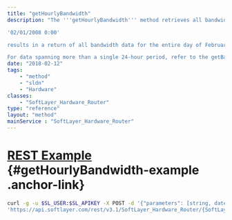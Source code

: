 ```yaml
---
title: "getHourlyBandwidth"
description: "The '''getHourlyBandwidth''' method retrieves all bandwidth updates hourly for the specified hardware. Because the potential number of data points can become excessive, the method limits the user to obtain data in 24-hour intervals. The required ''dateTime'' parameter is used as the starting point for the query and will be calculated for the 24-hour period starting with the specified date and time. For example, entering a parameter of 

'02/01/2008 0:00' 

results in a return of all bandwidth data for the entire day of February 1, 2008, as 0:00 specifies a midnight start date. Please note that the time entered should be completed using a 24-hour clock (military time, astronomical time). 

For data spanning more than a single 24-hour period, refer to the getBandwidthData function on the metricTrackingObject for the piece of hardware. "
date: "2018-02-12"
tags:
    - "method"
    - "sldn"
    - "Hardware"
classes:
    - "SoftLayer_Hardware_Router"
type: "reference"
layout: "method"
mainService : "SoftLayer_Hardware_Router"
---
```


# [REST Example](#getHourlyBandwidth-example) <a href="/article/rest/"><i class="fas fa-question"></i></a> {#getHourlyBandwidth-example .anchor-link} 
```bash
curl -g -u $SL_USER:$SL_APIKEY -X POST -d '{"parameters": [string, dateTime]}' \
'https://api.softlayer.com/rest/v3.1/SoftLayer_Hardware_Router/{SoftLayer_Hardware_RouterID}/getHourlyBandwidth'
```

